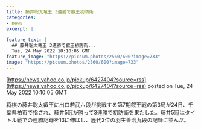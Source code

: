 ```yaml
---
title: 藤井聡太竜王 3連勝で叡王初防衛
categories:
- news
excerpt: |
  
feature_text: |
  ## 藤井聡太竜王 3連勝で叡王初防衛...
  Tue, 24 May 2022 10:10:05 GMT
feature_image: "https://picsum.photos/2560/600?image=733"
image: "https://picsum.photos/2560/600?image=733"
---
```


[https://news.yahoo.co.jp/pickup/6427404?source=rss](https://news.yahoo.co.jp/pickup/6427404?source=rss)
posted on Tue, 24 May 2022 10:10:05 GMT

<!--more-->

将棋の藤井聡太叡王に出口若武六段が挑戦する第7期叡王戦の第3局が24日、千葉県柏市で指され、藤井5冠が勝って3連勝で初防衛を果たした。藤井5冠はタイトル戦での連勝記録を13に伸ばし、歴代2位の羽生善治九段の記録に並んだ。
